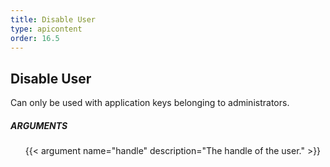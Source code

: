 ```yaml
---
title: Disable User
type: apicontent
order: 16.5
---
```

## Disable User
Can only be used with application keys belonging to administrators.

##### ARGUMENTS
<ul class="arguments">
    {{< argument name="handle" description="The handle of the user." >}}
</ul>